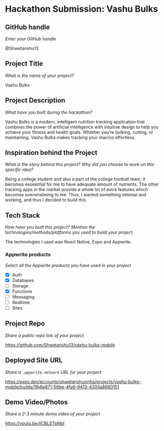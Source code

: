# Hackathon Submission: Vashu Bulks

## GitHub handle
_Enter your GitHub handle_

@Shwetanshu13


## Project Title
_What is the name of your project?_

Vashu Bulks

## Project Description    
_What have you built during the hackathon?_

Vashu Bulks is a modern, intelligent nutrition tracking application that combines the power of artificial intelligence with intuitive design to help you achieve your fitness and health goals. Whether you're bulking, cutting, or maintaining, Vashu Bulks makes tracking your macros effortless.

## Inspiration behind the Project  
_What is the story behind this project? Why did you choose to work on this specific idea?_

Being a college student and also a part of the college football team, it becomes esseantial for me to have adequate amount of nutrients. The other tracking apps in the market provide a whole lot of extra features which becomes overwhelming to me. Thus, I wanted something minimal and working, and thus I decided to build this.

## Tech Stack    
_How have you built this project? Mention the technologies/methods/platforms you used to build your project_

The technologies I used was React Native, Expo and Appwrite.

### Appwrite products
_Select all the Appwrite products you have used in your project_

<!--
Update the checkbox to [x] for the products used.

e.g.:

- [x] Auth 
-->

- [x] Auth
- [x] Databases
- [ ] Storage
- [x] Functions
- [ ] Messaging
- [ ] Realtime
- [ ] Sites

## Project Repo  
_Share a public repo link of your project_

https://github.com/Shwetanshu13/vashu-bulks-mobile

## Deployed Site URL
_Share a `.appwrite.network` URL for your project_

https://expo.dev/accounts/shwetanshusinha/projects/vashu-bulks-mobile/builds/1fb6e871-56be-4fa6-8413-4204a8660151

## Demo Video/Photos  
_Share a 2-3 minute demo video of your project_

https://youtu.be/ilCBLSTpNbI
